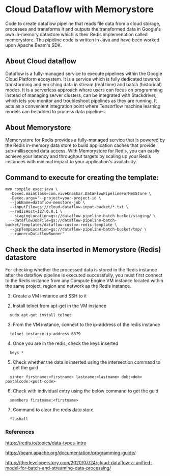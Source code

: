 # Cloud Dataflow with Memorystore 

Code to create dataflow pipeline that reads file data from a cloud storage, processes and transforms it and outputs the transformed data in Google's own in-memory datastore which is their Redis implemenation called memorystore. The pipeline code is written in Java and have been worked upon Apache Beam's SDK.

## About Cloud dataflow
Dataflow is a fully-managed service to execute pipelines within the Google Cloud Platform ecosystem. It is a service which is fully dedicated towards transforming and enriching data in stream (real time) and batch (historical) modes. It is a serverless approach where users can focus on programming instead of managing server clusters, can be integrated with Stackdriver, which lets you monitor and troubleshoot pipelines as they are running. It acts as a convenient integration point where Tensorflow machine learning models can be added to process data pipelines.

## About Memorystore
Memorystore for Redis provides a fully-managed service that is powered by the Redis in-memory data store to build application caches that provide sub-millisecond data access.
With Memorystore for Redis, you can easily achieve your latency and throughput targets by scaling up your Redis instances with minimal impact to your application's availability.

## Command to execute for creating the template:

```
mvn compile exec:java \
  -Dexec.mainClass=com.viveknaskar.DataFlowPipelineForMemStore \
  -Dexec.args="--project=your-project-id \
  --jobName=dataflow-memstore-job \
  --inputFile=gs://cloud-dataflow-input-bucket/*.txt \
  --redisHost=127.0.0.1 \
  --stagingLocation=gs://dataflow-pipeline-batch-bucket/staging/ \
  --dataflowJobFile=gs://dataflow-pipeline-batch-bucket/templates/dataflow-custom-redis-template \
  --gcpTempLocation=gs://dataflow-pipeline-batch-bucket/tmp/ \
  --runner=DataflowRunner"
```

## Check the data inserted in Memorystore (Redis) datastore
For checking whether the processed data is stored in the Redis instance after the dataflow pipeline is executed successfully, you must first connect to the Redis instance from any Compute Engine VM instance located within the same project, region and network as the Redis instance.

1) Create a VM instance and SSH to it

2) Install telnet from apt-get in the VM instance
```
  sudo apt-get install telnet
```
3) From the VM instance, connect to the ip-address of the redis instance
```
  telnet instance-ip-address 6379
```
4) Once you are in the redis, check the keys inserted
```
  keys *
```
5) Check whether the data is inserted using the intersection command to get the guid
```
  sinter firstname:<firstname> lastname:<lastname> dob:<dob> postalcode:<post-code>
```
6) Check with individual entry using the below command to get the guid
```
  smembers firstname:<firstname>
```
7) Command to clear the redis data store
```
  flushall
```

### References

https://redis.io/topics/data-types-intro 

https://beam.apache.org/documentation/programming-guide/

https://thedeveloperstory.com/2020/07/24/cloud-dataflow-a-unified-model-for-batch-and-streaming-data-processing/ 

